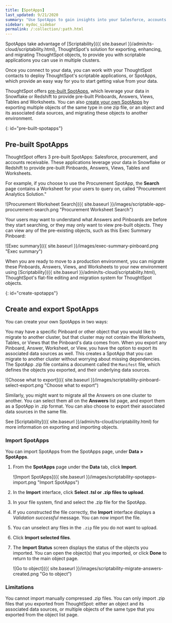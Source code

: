 ```yaml
---
title: [SpotApps]
last_updated: 9/21/2020
summary: "Use SpotApps to gain insights into your Salesforce, accounts receivable, or procurement instances."
sidebar: mydoc_sidebar
permalink: /:collection/:path.html
---
```

SpotApps take advantage of [Scriptability]({{ site.baseurl }}/admin/ts-cloud/scriptability.html), ThoughtSpot's solution for exporting, enhancing, and migrating ThoughtSpot objects, to provide you with scriptable applications you can use in multiple clusters.   

Once you connect to your data, you can work with your ThoughtSpot contacts to deploy ThoughtSpot's scriptable applications, or SpotApps, which provide an easy way for you to start getting value from your data.

ThoughtSpot offers [pre-built SpotApps](#pre-built-spotapps), which leverage your data in Snowflake or Redshift to provide pre-built Pinboards, Answers, Views, Tables and Worksheets. You can also [create your own SpotApps](#create-spotapps) by exporting multiple objects of the same type in one zip file, or an object and its associated data sources, and migrating these objects to another environment.

{: id="pre-built-spotapps"}
## Pre-built SpotApps
ThoughtSpot offers 3 pre-built SpotApps: Salesforce, procurement, and accounts receivable. These applications leverage your data in Snowflake or Redshift to provide pre-built Pinboards, Answers, Views, Tables and Worksheets.

For example, if you choose to use the Procurement SpotApp, the **Search** page contains a Worksheet for your users to query on, called "Procurement Analytics Solution."

![Procurement Worksheet Search]({{ site.baseurl }}/images/scriptable-app-procurement-search.png "Procurement Worksheet Search")

Your users may want to understand what Answers and Pinboards are before they start searching, or they may only want to view pre-built objects. They can view any of the pre-existing objects, such as this Exec Summary Pinboard:

![Exec summary]({{ site.baseurl }}/images/exec-summary-pinboard.png "Exec summary")

When you are ready to move to a production environment, you can migrate these Pinboards, Answers, Views, and Worksheets to your new environment using [Scriptability]({{ site.baseurl }}/admin/ts-cloud/scriptability.html), ThoughtSpot's flat-file editing and migration system for ThoughtSpot objects.

{: id="create-spotapps"}
## Create and export SpotApps
You can create your own SpotApps in two ways:

You may have a specific Pinboard or other object that you would like to migrate to another cluster, but that cluster may not contain the Worksheets, Tables, or Views that the Pinboard's data comes from. When you export any Pinboard, Answer, Worksheet, or View, you have the option to export its associated data sources as well. This creates a SpotApp that you can migrate to another cluster without worrying about missing dependencies. The SpotApp .zip file contains a document called the `Manifest` file, which defines the objects you exported, and their underlying data sources.

![Choose what to export]({{ site.baseurl }}/images/scriptability-pinboard-select-export.png "Choose what to export")

Similarly, you might want to migrate all the Answers on one cluster to another. You can select them all on the **Answers** list page, and export them as a SpotApp in .zip format. You can also choose to export their associated data sources in the same file.

See [Scriptability]({{ site.baseurl }}/admin/ts-cloud/scriptability.html) for more information on exporting and importing objects.

### Import SpotApps
You can import SpotApps from the SpotApps page, under **Data > SpotApps**.

1. From the **SpotApps** page under the **Data** tab, click **Import**.

    ![Import SpotApps]({{ site.baseurl }}/images/scriptability-spotapps-import.png "Import SpotApps")

2. In the **Import** interface, click **Select .tsl or .zip files to upload**.

6. In your file system, find and select the .zip file for the SpotApp.

8. If you constructed the file correctly, the **Import** interface displays a *Validation successful* message. You can now import the file.

9. You can unselect any files in the `.zip` file you do not want to upload.

10. Click **Import selected files**.

11. The **Import Status** screen displays the status of the objects you imported. You can open the object(s) that you imported, or click **Done** to return to the main object page.

    ![Go to object]({{ site.baseurl }}/images/scriptability-migrate-answers-created.png "Go to object")

### Limitations
You cannot import manually compressed .zip files. You can only import .zip files that you exported from ThoughtSpot: either an object and its associated data sources, or multiple objects of the same type that you exported from the object list page.
